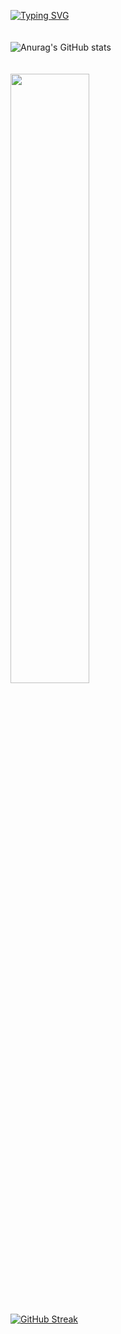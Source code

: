 
<a href="https://git.io/typing-svg"><img src="https://readme-typing-svg.demolab.com?font=Fira+Code&weight=500&pause=4000&color=2f80ed&center=true&vCenter=true&multiline=true&random=false&width=435&lines=V+I+R+T+U+E+S+OF+I+G+N+O+R+A+N+C+E" alt="Typing SVG" /></a>
<br>
<br>
<br>
![Anurag's GitHub stats](https://github-readme-stats.vercel.app/api?username=redjerrk&show_icons=true&theme=default&hide_border=true&bg_color=00000000) 
<br>
<br>
<br>
<img height="50%" width="auto" src ="https://github-readme-stats.vercel.app/api/top-langs/?username=redjerrk&layout=compact&hide_border=true&theme=darcula&bg_color=00000000&langs_count=6&exclude_repo=Pacman-AI&title_color=2f83ed&text_color=2f80ed">
<br>
<br>
<br>
[![GitHub Streak](https://streak-stats.demolab.com?user=redjerrk&theme=transparent)](https://git.io/streak-stats)
<br>
<br>
<br>



